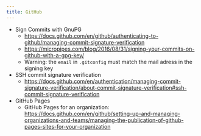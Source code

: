 ```yaml
---
title: GitHub
---
```


- Sign Commits with GnuPG
  - https://docs.github.com/en/github/authenticating-to-github/managing-commit-signature-verification
  - https://micropipes.com/blog/2016/08/31/signing-your-commits-on-github-with-a-gpg-key/
  - Warning: the `email` in `.gitconfig` must match the mail adress in the signing key
- SSH commit signature verification
  - https://docs.github.com/en/authentication/managing-commit-signature-verification/about-commit-signature-verification#ssh-commit-signature-verification
- GitHub Pages
  - GitHub Pages for an organization: https://docs.github.com/en/github/setting-up-and-managing-organizations-and-teams/managing-the-publication-of-github-pages-sites-for-your-organization
